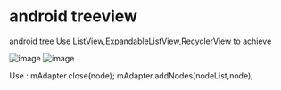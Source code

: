 # android treeview
android tree
Use ListView,ExpandableListView,RecyclerView to achieve

![image](https://github.com/ljl160139/Android_TreeView/tree/master/images/prew_1.png)
![image](https://github.com/ljl160139/Android_TreeView/tree/master/images/prew_2.png)

Use :
mAdapter.close(node);
mAdapter.addNodes(nodeList,node);

